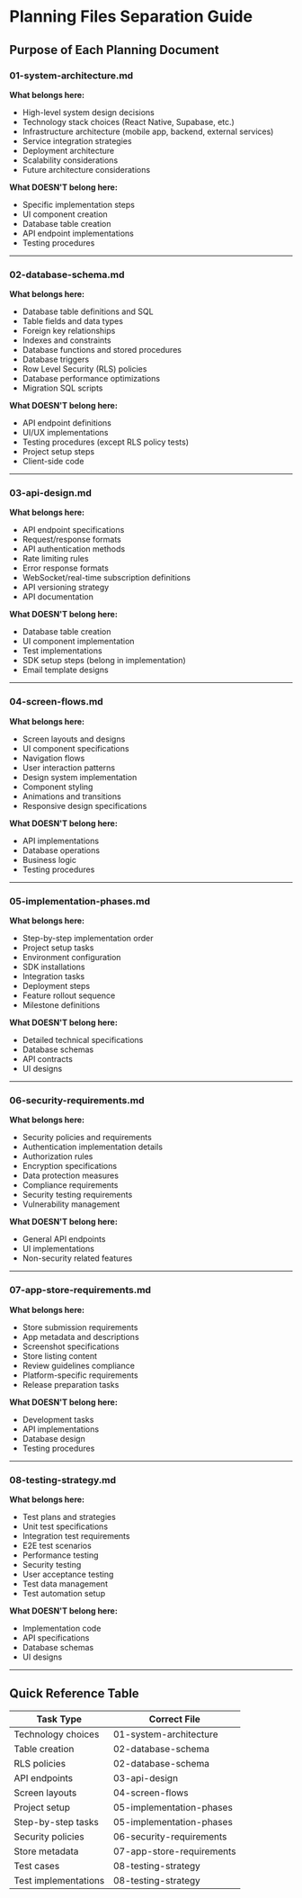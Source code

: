 # Planning Files Separation Guide

## Purpose of Each Planning Document

### 01-system-architecture.md
**What belongs here:**
- High-level system design decisions
- Technology stack choices (React Native, Supabase, etc.)
- Infrastructure architecture (mobile app, backend, external services)
- Service integration strategies
- Deployment architecture
- Scalability considerations
- Future architecture considerations

**What DOESN'T belong here:**
- Specific implementation steps
- UI component creation
- Database table creation
- API endpoint implementations
- Testing procedures

---

### 02-database-schema.md
**What belongs here:**
- Database table definitions and SQL
- Table fields and data types
- Foreign key relationships
- Indexes and constraints
- Database functions and stored procedures
- Database triggers
- Row Level Security (RLS) policies
- Database performance optimizations
- Migration SQL scripts

**What DOESN'T belong here:**
- API endpoint definitions
- UI/UX implementations
- Testing procedures (except RLS policy tests)
- Project setup steps
- Client-side code

---

### 03-api-design.md
**What belongs here:**
- API endpoint specifications
- Request/response formats
- API authentication methods
- Rate limiting rules
- Error response formats
- WebSocket/real-time subscription definitions
- API versioning strategy
- API documentation

**What DOESN'T belong here:**
- Database table creation
- UI component implementation
- Test implementations
- SDK setup steps (belong in implementation)
- Email template designs

---

### 04-screen-flows.md
**What belongs here:**
- Screen layouts and designs
- UI component specifications
- Navigation flows
- User interaction patterns
- Design system implementation
- Component styling
- Animations and transitions
- Responsive design specifications

**What DOESN'T belong here:**
- API implementations
- Database operations
- Business logic
- Testing procedures

---

### 05-implementation-phases.md
**What belongs here:**
- Step-by-step implementation order
- Project setup tasks
- Environment configuration
- SDK installations
- Integration tasks
- Deployment steps
- Feature rollout sequence
- Milestone definitions

**What DOESN'T belong here:**
- Detailed technical specifications
- Database schemas
- API contracts
- UI designs

---

### 06-security-requirements.md
**What belongs here:**
- Security policies and requirements
- Authentication implementation details
- Authorization rules
- Encryption specifications
- Data protection measures
- Compliance requirements
- Security testing requirements
- Vulnerability management

**What DOESN'T belong here:**
- General API endpoints
- UI implementations
- Non-security related features

---

### 07-app-store-requirements.md
**What belongs here:**
- Store submission requirements
- App metadata and descriptions
- Screenshot specifications
- Store listing content
- Review guidelines compliance
- Platform-specific requirements
- Release preparation tasks

**What DOESN'T belong here:**
- Development tasks
- API implementations
- Database design
- Testing procedures

---

### 08-testing-strategy.md
**What belongs here:**
- Test plans and strategies
- Unit test specifications
- Integration test requirements
- E2E test scenarios
- Performance testing
- Security testing
- User acceptance testing
- Test data management
- Test automation setup

**What DOESN'T belong here:**
- Implementation code
- API specifications
- Database schemas
- UI designs

---

## Quick Reference Table

| Task Type | Correct File |
|-----------|--------------|
| Technology choices | 01-system-architecture |
| Table creation | 02-database-schema |
| RLS policies | 02-database-schema |
| API endpoints | 03-api-design |
| Screen layouts | 04-screen-flows |
| Project setup | 05-implementation-phases |
| Step-by-step tasks | 05-implementation-phases |
| Security policies | 06-security-requirements |
| Store metadata | 07-app-store-requirements |
| Test cases | 08-testing-strategy |
| Test implementations | 08-testing-strategy |